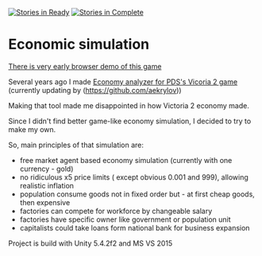 [![Stories in Ready](https://badge.waffle.io/Nashet/EconomicSimulation.png?title=Bugs)](https://waffle.io/Nashet/EconomicSimulation)
 [![Stories in Complete](https://badge.waffle.io/Nashet/EconomicSimulation.png?label=done&title=Progress)](https://waffle.io/Nashet/EconomicSimulation)
# Economic simulation

[There is very early browser demo of this game](http://nashet.github.io/EconomicSimulation/WEBGL/index.html)

Several years ago I made [Economy analyzer for PDS's Vicoria 2 game](https://github.com/aekrylov/vic2_economy_analyzer) (currently updating by (https://github.com/aekrylov))

Making that tool made me disappointed in how Victoria 2 economy made.

Since I didn't find better game-like economy simulation,  I decided to try to make my own.

So, main principles of that simulation are:
* free market agent based economy simulation (currently with one currency - gold)
* no ridiculous x5 price limits ( except obvious 0.001 and 999), allowing realistic inflation
* population consume goods not in fixed order but - at first cheap goods, then expensive
* factories can compete for workforce by changeable salary
* factories have specific owner like government or population unit
* capitalists could take loans form national bank for business expansion 

Project is build with Unity 5.4.2f2 and MS VS 2015
